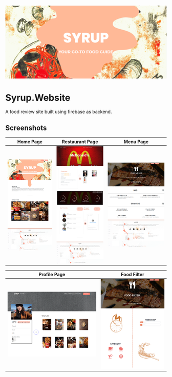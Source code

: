 ![Syrup Banner](public/screenshots/Banner.png?raw=true "Banner")

# Syrup.Website
A food review site built using firebase as backend.

## Screenshots
Home Page                  |  Restaurant Page         |  Menu Page
:-------------------------:|:-------------------------:|:-------------------------:
![Syrup Home Page](public/screenshots/HomePage.png?raw=true "Home") |  ![Syrup Restaurant Page](public/screenshots/RestaurantPage.png?raw=true "Restaurant")|  ![Syrup Menu Page](public/screenshots/MenuPage.png?raw=true "Restaurant")

Profile Page               |  Food Filter       
:-------------------------:|:-------------------------:
![Syrup Profile Page](public/screenshots/ProfilePage.png?raw=true "Profile") |  ![Syrup Food Filter](public/screenshots/FoodFilter.png?raw=true "FoodFilter")


